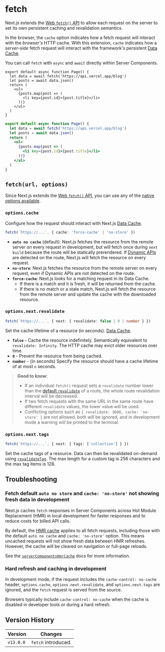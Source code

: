 # fetch

Next.js extends the
[Web `fetch()` API](https://developer.mozilla.org/docs/Web/API/Fetch_API) to
allow each request on the server to set its own persistent caching and
revalidation semantics.

In the browser, the `cache` option indicates how a fetch request will interact
with the _browser's_ HTTP cache. With this extension, `cache` indicates how a
_server-side_ fetch request will interact with the framework's persistent
[Data Cache](/docs/app/guides/caching.md#data-cache).

You can call `fetch` with `async` and `await` directly within Server Components.

```tsx filename="app/page.tsx" switcher
export default async function Page() {
  let data = await fetch('https://api.vercel.app/blog')
  let posts = await data.json()
  return (
    <ul>
      {posts.map(post => (
        <li key={post.id}>{post.title}</li>
      ))}
    </ul>
  )
}
```

```jsx filename="app/page.js" switcher
export default async function Page() {
  let data = await fetch('https://api.vercel.app/blog')
  let posts = await data.json()
  return (
    <ul>
      {posts.map(post => (
        <li key={post.id}>{post.title}</li>
      ))}
    </ul>
  )
}
```

## `fetch(url, options)`

Since Next.js extends the
[Web `fetch()` API](https://developer.mozilla.org/docs/Web/API/Fetch_API), you
can use any of the
[native options available](https://developer.mozilla.org/docs/Web/API/fetch#parameters).

### `options.cache`

Configure how the request should interact with Next.js
[Data Cache](/docs/app/guides/caching.md#data-cache).

```ts
fetch(`https://...`, { cache: 'force-cache' | 'no-store' })
```

- **`auto no cache`** (default): Next.js fetches the resource from the remote
  server on every request in development, but will fetch once during
  `next build` because the route will be statically prerendered. If
  [Dynamic APIs](/docs/app/getting-started/partial-prerendering.md#dynamic-rendering)
  are detected on the route, Next.js will fetch the resource on every request.
- **`no-store`**: Next.js fetches the resource from the remote server on every
  request, even if Dynamic APIs are not detected on the route.
- **`force-cache`**: Next.js looks for a matching request in its Data Cache.
  - If there is a match and it is fresh, it will be returned from the cache.
  - If there is no match or a stale match, Next.js will fetch the resource from
    the remote server and update the cache with the downloaded resource.

### `options.next.revalidate`

```ts
fetch(`https://...`, { next: { revalidate: false | 0 | number } })
```

Set the cache lifetime of a resource (in seconds).
[Data Cache](/docs/app/guides/caching.md#data-cache).

- **`false`** - Cache the resource indefinitely. Semantically equivalent to
  `revalidate: Infinity`. The HTTP cache may evict older resources over time.
- **`0`** - Prevent the resource from being cached.
- **`number`** - (in seconds) Specify the resource should have a cache lifetime
  of at most `n` seconds.

> **Good to know**:
>
> - If an individual `fetch()` request sets a `revalidate` number lower than the
>   [default `revalidate`](/docs/app/api-reference/file-conventions/route-segment-config.md#revalidate)
>   of a route, the whole route revalidation interval will be decreased.
> - If two fetch requests with the same URL in the same route have different
>   `revalidate` values, the lower value will be used.
> - Conflicting options such as `{ revalidate: 3600, cache: 'no-store' }` are
>   not allowed, both will be ignored, and in development mode a warning will be
>   printed to the terminal.

### `options.next.tags`

```ts
fetch(`https://...`, { next: { tags: ['collection'] } })
```

Set the cache tags of a resource. Data can then be revalidated on-demand using
[`revalidateTag`](/docs/app/api-reference/functions/revalidateTag.md). The max
length for a custom tag is 256 characters and the max tag items is 128.

## Troubleshooting

### Fetch default `auto no store` and `cache: 'no-store'` not showing fresh data in development

Next.js caches `fetch` responses in Server Components across Hot Module
Replacement (HMR) in local development for faster responses and to reduce costs
for billed API calls.

By default, the
[HMR cache](/docs/app/api-reference/config/next-config-js/serverComponentsHmrCache.md)
applies to all fetch requests, including those with the default `auto no cache`
and `cache: 'no-store'` option. This means uncached requests will not show fresh
data between HMR refreshes. However, the cache will be cleared on navigation or
full-page reloads.

See the
[`serverComponentsHmrCache`](/docs/app/api-reference/config/next-config-js/serverComponentsHmrCache.md)
docs for more information.

### Hard refresh and caching in development

In development mode, if the request includes the `cache-control: no-cache`
header, `options.cache`, `options.next.revalidate`, and `options.next.tags` are
ignored, and the `fetch` request is served from the source.

Browsers typically include `cache-control: no-cache` when the cache is disabled
in developer tools or during a hard refresh.

## Version History

| Version   | Changes             |
| --------- | ------------------- |
| `v13.0.0` | `fetch` introduced. |
